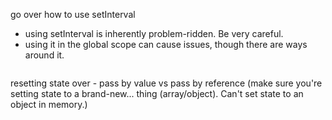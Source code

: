 go over how to use setInterval

- using setInterval is inherently problem-ridden.  Be very careful.
- using it in the global scope can cause issues, though there are ways around it.
```js

```

resetting state over - pass by value vs pass by reference (make sure you're setting state to a brand-new... thing (array/object).  Can't set state to an object in memory.)


